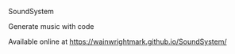 SoundSystem

Generate music with code

Available online at https://wainwrightmark.github.io/SoundSystem/